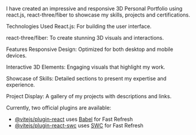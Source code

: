 I have created an impressive and responsive 3D Personal Portfolio using react.js, react-three/fiber to showcase my skills, projects and certifications.

Technologies Used
React.js: For building the user interface.

react-three/fiber: To create stunning 3D visuals and interactions.

Features
Responsive Design: Optimized for both desktop and mobile devices.

Interactive 3D Elements: Engaging visuals that highlight my work.

Showcase of Skills: Detailed sections to present my expertise and experience.

Project Display: A gallery of my projects with descriptions and links.

Currently, two official plugins are available:

- [@vitejs/plugin-react](https://github.com/vitejs/vite-plugin-react/blob/main/packages/plugin-react/README.md) uses [Babel](https://babeljs.io/) for Fast Refresh
- [@vitejs/plugin-react-swc](https://github.com/vitejs/vite-plugin-react-swc) uses [SWC](https://swc.rs/) for Fast Refresh
